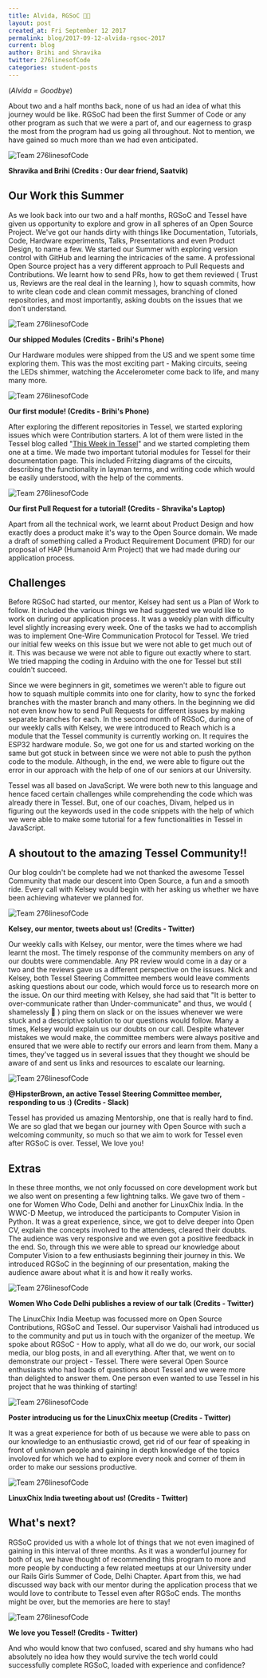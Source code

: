 ```yaml
---
title: Alvida, RGSoC 🙋🏽
layout: post
created_at: Fri September 12 2017
permalink: blog/2017-09-12-alvida-rgsoc-2017
current: blog
author: Brihi and Shravika
twitter: 276linesofCode
categories: student-posts
---
```


(_Alvida = Goodbye_)

About two and a half months back, none of us had an idea of what this journey would be like. RGSoC had been the first Summer of Code or any other program as such that we were a part of, and our eagerness to grasp the most from the program had us going all throughout. Not to mention, we have gained so much more than we had even anticipated.

![Team 276linesofCode](/img/blog/2017/2017-09-08-us.png)
<div class="image-credits"><b>Shravika and Brihi (Credits : Our dear friend, Saatvik) </b></div>

## Our Work this Summer

As we look back into our two and a half months, RGSoC and Tessel have given us opportunity to explore and grow in all spheres of an Open Source Project.
We've got our hands dirty with things like Documentation, Tutorials, Code, Hardware experiments, Talks, Presentations and even Product Design, to name a few. We started our Summer with exploring version control with GitHub and learning the intricacies of the same. A professional Open Source project has a very different approach to Pull Requests and Contributions. We learnt how to send PRs, how to get them reviewed ( Trust us, Reviews are the real deal in the learning ), how to squash commits, how to write clean code and clean commit messages, branching of cloned repositories, and most importantly, asking doubts on the issues that we don't understand.

![Team 276linesofCode](/img/blog/2017/2017-09-08-tessel2.png)
<div class="image-credits"><b>Our shipped Modules (Credits - Brihi's Phone)</b></div>

Our Hardware modules were shipped from the US and we spent some time exploring them. This was the most exciting part - Making circuits, seeing the LEDs shimmer, watching the Accelerometer come back to life, and many many more.

![Team 276linesofCode](/img/blog/2017/2017-09-08-tessel1.png)
<div class="image-credits"><b>Our first module! (Credits - Brihi's Phone) </b></div>


After exploring the different repositories in Tessel, we started exploring issues which were Contribution starters. A lot of them were listed in the Tessel blog called "[This Week in Tessel](https://tessel.io/blog/157835574022/this-week-in-tessel-fun-with-open-source)" and we started completing them one at a time.
We made two important tutorial modules for Tessel for their documentation page. This included Fritzing diagrams of the circuits, describing the functionality in layman terms, and writing code which would be easily understood, with the help of the comments.

![Team 276linesofCode](/img/blog/2017/2017-09-08-pr3.png)
<div class="image-credits"><b>Our first Pull Request for a tutorial! (Credits - Shravika's Laptop) </b></div>

Apart from all the technical work, we learnt about Product Design and how exactly does a product make it's way to the Open Source domain. We made a draft of something called a Product Requirement Document (PRD) for our proposal of HAP (Humanoid Arm Project) that we had made during our application process.

## Challenges

Before RGSoC had started, our mentor, Kelsey had sent us a Plan of Work to follow. It included the various things we had suggested we would like to work on during our application process. It was a weekly plan with difficulty level slightly increasing every week. One of the tasks we had to accomplish was to implement One-Wire Communication Protocol for Tessel. We tried our initial few weeks on this issue but we were not able to get much out of it. This was because we were not able to figure out exactly where to start. We tried mapping the coding in Arduino with the one for Tessel but still couldn't succeed.

Since we were beginners in git, sometimes we weren't able to figure out how to squash multiple commits into one for clarity, how to sync the forked branches with the master branch and many others. In the beginning we did not even know how to send Pull Requests for different issues by making separate branches for each.
In the second month of RGSoC, during one of our weekly calls with Kelsey, we were introduced to Reach which is a module that the Tessel community is currently working on. It requires the ESP32 hardware module. So, we got one for us and started working on the same but got stuck in between since we were not able to push the python code to the module. Although, in the end, we were able to figure out the error in our approach with the help of one of our seniors at our University.

Tessel was all based on JavaScript. We were both new to this language and hence faced certain challenges while comprehending the code which was already there in Tessel. But, one of our coaches, Divam, helped us in figuring out the keywords used in the code snippets with the help of which we were able to make some tutorial for a few functionalities in Tessel in JavaScript.

## A shoutout to the amazing Tessel Community!!

Our blog couldn't be complete had we not thanked the awesome Tessel Community that made our descent into Open Source, a fun and a smooth ride. Every call with Kelsey would begin with her asking us whether we have been achieving whatever we planned for.

![Team 276linesofCode](/img/blog/2017/2017-09-08-mentor1.png)
<div class="image-credits"><b>Kelsey, our mentor, tweets about us! (Credits - Twitter) </b></div>

Our weekly calls with Kelsey, our mentor, were the times where we had learnt the most. The timely response of the community members on any of our doubts were commendable. Any PR review would come in a day or a two and the reviews gave us a different perspective on the issues. Nick and Kelsey, both Tessel Steering Committee members would leave comments asking questions about our code, which would force us to research more on the issue.
On our third meeting with Kelsey, she had said that "It is better to over-communicate rather than Under-communicate" and thus, we would ( shamelessly 🙈 ) ping them on slack or on the issues whenever we were stuck and a descriptive solution to our questions would follow. Many a times, Kelsey would explain us our doubts on our call. Despite whatever mistakes we would make, the committee members were always positive and ensured that we were able to rectify our errors and learn from them. Many a times, they've tagged us in several issues that they thought we should be aware of and sent us links and resources to escalate our learning.

![Team 276linesofCode](/img/blog/2017/2017-09-08-comment.png)
<div class="image-credits"><b>@HipsterBrown, an active Tessel Steering Committee member, responding to us :) (Credits - Slack) </b></div>

Tessel has provided us amazing Mentorship, one that is really hard to find. We are so glad that we began our journey with Open Source with such a welcoming community, so much so that we aim to work for Tessel even after RGSoC is over. Tessel, We love you!

## Extras

In these three months, we not only focussed on core development work but we also went on presenting a few lightning talks. We gave two of them - one for Women Who Code, Delhi and another for LinuxChix India. In the WWC-D Meetup, we introduced the participants to Computer Vision in Python. It was a great experience, since, we got to delve deeper into Open CV, explain the concepts involved to the attendees, cleared their doubts. The audience was very responsive and we even got a positive feedback in the end. So, through this we were able to spread our knowledge about Computer Vision to a few enthusiasts beginning their journey in this. We introduced RGSoC in the beginning of our presentation, making the audience aware about what it is and how it really works.

![Team 276linesofCode](/img/blog/2017/2017-09-08-wwcdtalk.png)
<div class="image-credits"><b>Women Who Code Delhi publishes a review of our talk (Credits - Twitter) </b></div>


The LinuxChix India Meetup was focussed more on Open Source Contributions, RGSoC and Tessel. Our supervisor Vaishali had introduced us to the community and put us in touch with the organizer of the meetup. We spoke about RGSoC - How to apply, what all do we do, our work, our social media, our blog posts, in and all everything. After that, we went on to demonstrate our project - Tessel. There were several Open Source enthusiasts who had loads of questions about Tessel and we were more than delighted to answer them. One person even wanted to use Tessel in his project that he was thinking of starting!

![Team 276linesofCode](/img/blog/2017/2017-09-08-linuxchix1.png)
<div class="image-credits"><b>Poster introducing us for the LinuxChix meetup (Credits - Twitter) </b></div>


It was a great experience for both of us because we were able to pass on our knowledge to an enthusiastic crowd, get rid of our fear of speaking in front of unknown people and gaining in depth knowledge of the topics involoved for which we had to explore every nook and corner of them in order to make our sessions productive.

![Team 276linesofCode](/img/blog/2017/2017-09-08-linuxchix2.png)
<div class="image-credits"><b> LinuxChix India tweeting about us! (Credits - Twitter) </b></div>


## What's next?

RGSoC provided us with a whole lot of things that we not even imagined of gaining in this interval of three months. As it was a wonderful journey for both of us, we have thought of recommending this program to more and more people by conducting a few related meetups at our University under our Rails Girls Summer of Code, Delhi Chapter. Apart from this, we had discussed way back with our mentor during the application process that we would love to contribute to Tessel even after RGSoC ends. The months might be over, but the memories are here to stay!

![Team 276linesofCode](/img/blog/2017/2017-09-08-tessel3.png)
<div class="image-credits"><b> We love you Tessel! (Credits - Twitter) </b></div>


And who would know that two confused, scared and shy humans who had absolutely no idea how they would survive the tech world could successfully complete RGSoC, loaded with experience and confidence?
